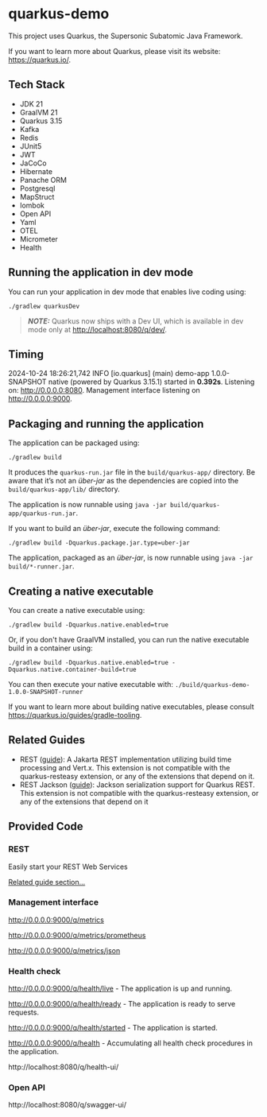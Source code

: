 # quarkus-demo

This project uses Quarkus, the Supersonic Subatomic Java Framework.

If you want to learn more about Quarkus, please visit its website: <https://quarkus.io/>.

## Tech Stack

- JDK 21
- GraalVM 21
- Quarkus 3.15
- Kafka
- Redis
- JUnit5
- JWT
- JaCoCo
- Hibernate
- Panache ORM
- Postgresql
- MapStruct
- lombok
- Open API
- Yaml
- OTEL
- Micrometer
- Health

## Running the application in dev mode

You can run your application in dev mode that enables live coding using:

```shell script
./gradlew quarkusDev
```

> **_NOTE:_**  Quarkus now ships with a Dev UI, which is available in dev mode only at <http://localhost:8080/q/dev/>.

## Timing

2024-10-24 18:26:21,742 INFO  [io.quarkus] (main) demo-app 1.0.0-SNAPSHOT native (powered by Quarkus 3.15.1) started in __0.392s__. Listening on: http://0.0.0.0:8080. Management interface listening on http://0.0.0.0:9000.


## Packaging and running the application

The application can be packaged using:

```shell script
./gradlew build
```

It produces the `quarkus-run.jar` file in the `build/quarkus-app/` directory.
Be aware that it’s not an _über-jar_ as the dependencies are copied into the `build/quarkus-app/lib/` directory.

The application is now runnable using `java -jar build/quarkus-app/quarkus-run.jar`.

If you want to build an _über-jar_, execute the following command:

```shell script
./gradlew build -Dquarkus.package.jar.type=uber-jar
```

The application, packaged as an _über-jar_, is now runnable using `java -jar build/*-runner.jar`.

## Creating a native executable

You can create a native executable using:

```shell script
./gradlew build -Dquarkus.native.enabled=true
```

Or, if you don't have GraalVM installed, you can run the native executable build in a container using:

```shell script
./gradlew build -Dquarkus.native.enabled=true -Dquarkus.native.container-build=true
```

You can then execute your native executable with: `./build/quarkus-demo-1.0.0-SNAPSHOT-runner`

If you want to learn more about building native executables, please consult <https://quarkus.io/guides/gradle-tooling>.

## Related Guides

- REST ([guide](https://quarkus.io/guides/rest)): A Jakarta REST implementation utilizing build time processing and Vert.x. This extension is not compatible with the quarkus-resteasy extension, or any of the extensions that depend on it.
- REST Jackson ([guide](https://quarkus.io/guides/rest#json-serialisation)): Jackson serialization support for Quarkus REST. This extension is not compatible with the quarkus-resteasy extension, or any of the extensions that depend on it

## Provided Code

### REST

Easily start your REST Web Services

[Related guide section...](https://quarkus.io/guides/getting-started-reactive#reactive-jax-rs-resources)


### Management interface

http://0.0.0.0:9000/q/metrics

http://0.0.0.0:9000/q/metrics/prometheus

http://0.0.0.0:9000/q/metrics/json

### Health check

http://0.0.0.0:9000/q/health/live - The application is up and running.

http://0.0.0.0:9000/q/health/ready - The application is ready to serve requests.

http://0.0.0.0:9000/q/health/started - The application is started.

http://0.0.0.0:9000/q/health - Accumulating all health check procedures in the application.

http://localhost:8080/q/health-ui/

### Open API

http://localhost:8080/q/swagger-ui/

